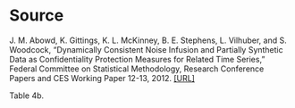 # Source
J. M. Abowd, K. Gittings, K. L. McKinney, B. E. Stephens, L. Vilhuber, and S. Woodcock, “Dynamically Consistent Noise Infusion and Partially Synthetic Data as Confidentiality Protection Measures for Related Time Series,” Federal Committee on Statistical Methodology, Research Conference Papers and CES Working Paper 12-13, 2012. [[URL]](https://ideas.repec.org/p/cen/wpaper/12-13.html)

Table 4b.
